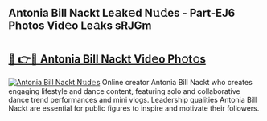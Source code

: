 ## Antonia Bill Nackt Le𝚊k𝚎d N𝚞𝚍es - Part-EJ6 Photos Vid𝚎o Le𝚊ks sRJGm

# <h2><a href="http://fb74lfe.evod.top/?m=Antonia+Bill+Nackt">🔗 👉🔴 Antonia Bill Nackt Vid𝚎o Ph𝚘t𝚘s</a></h2>

[![Antonia Bill Nackt N𝚞d𝚎s](https://i.imgur.com/8V9OHl7.gif)](http://fb74lfe.evod.top/?m=Antonia+Bill+Nackt)
Online creator Antonia Bill Nackt who creates engaging lifestyle and dance content, featuring solo and collaborative dance trend performances and mini vlogs. Leadership qualities Antonia Bill Nackt are essential for public figures to inspire and motivate their followers. 
